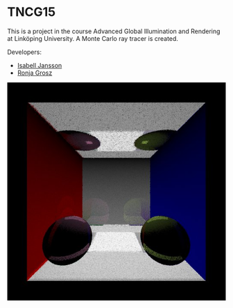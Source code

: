 # TNCG15
This is a project in the course Advanced Global Illumination and Rendering at Linköping University. A Monte Carlo ray tracer is created. 

Developers:
- [Isabell Jansson](https://github.com/isabelljansson)
- [Ronja Grosz](https://github.com/ronjagrosz)

![alt tag](https://github.com/isabelljansson/TNCG15/blob/master/jpg/img512_3rpp_3shadow_2spheres.jpg)

